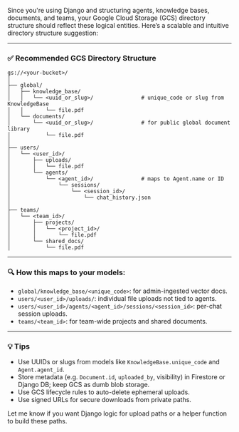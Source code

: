 Since you're using Django and structuring agents, knowledge bases, documents, and teams, your Google Cloud Storage (GCS) directory structure should reflect these logical entities. Here’s a scalable and intuitive directory structure suggestion:

---

### ✅ **Recommended GCS Directory Structure**

```
gs://<your-bucket>/
│
├── global/
│   ├── knowledge_base/
│   │   └── <uuid_or_slug>/               # unique_code or slug from KnowledgeBase
│   │       └── file.pdf
│   └── documents/
│       └── <uuid_or_slug>/               # for public global document library
│           └── file.pdf
│
├── users/
│   └── <user_id>/
│       ├── uploads/
│       │   └── file.pdf
│       └── agents/
│           └── <agent_id>/               # maps to Agent.name or ID
│               └── sessions/
│                   └── <session_id>/
│                       └── chat_history.json
│
├── teams/
│   └── <team_id>/
│       ├── projects/
│       │   └── <project_id>/
│       │       └── file.pdf
│       └── shared_docs/
│           └── file.pdf
```

---

### 🔍 How this maps to your models:

- `global/knowledge_base/<unique_code>`: for admin-ingested vector docs.
- `users/<user_id>/uploads/`: individual file uploads not tied to agents.
- `users/<user_id>/agents/<agent_id>/sessions/<session_id>`: per-chat session uploads.
- `teams/<team_id>`: for team-wide projects and shared documents.

---

### 💡 Tips

- Use UUIDs or slugs from models like `KnowledgeBase.unique_code` and `Agent.agent_id`.
- Store metadata (e.g. `Document.id`, `uploaded_by`, visibility) in Firestore or Django DB; keep GCS as dumb blob storage.
- Use GCS lifecycle rules to auto-delete ephemeral uploads.
- Use signed URLs for secure downloads from private paths.

Let me know if you want Django logic for upload paths or a helper function to build these paths.